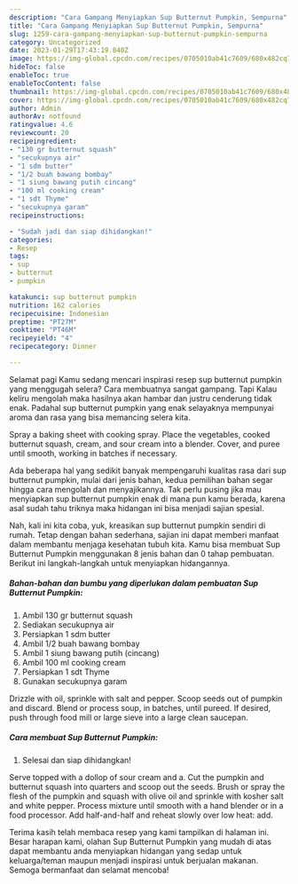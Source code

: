 ```yaml
---
description: "Cara Gampang Menyiapkan Sup Butternut Pumpkin, Sempurna"
title: "Cara Gampang Menyiapkan Sup Butternut Pumpkin, Sempurna"
slug: 1259-cara-gampang-menyiapkan-sup-butternut-pumpkin-sempurna
category: Uncategorized
date: 2023-01-29T17:43:19.840Z
image: https://img-global.cpcdn.com/recipes/0705010ab41c7609/680x482cq70/sup-butternut-pumpkin-foto-resep-utama.jpg
hideToc: false
enableToc: true
enableTocContent: false
thumbnail: https://img-global.cpcdn.com/recipes/0705010ab41c7609/680x482cq70/sup-butternut-pumpkin-foto-resep-utama.jpg
cover: https://img-global.cpcdn.com/recipes/0705010ab41c7609/680x482cq70/sup-butternut-pumpkin-foto-resep-utama.jpg
author: Admin
authorAv: notfound
ratingvalue: 4.6
reviewcount: 20
recipeingredient:
- "130 gr butternut squash"
- "secukupnya air"
- "1 sdm butter"
- "1/2 buah bawang bombay"
- "1 siung bawang putih cincang"
- "100 ml cooking cream"
- "1 sdt Thyme"
- "secukupnya garam"
recipeinstructions:

- "Sudah jadi dan siap dihidangkan!"
categories:
- Resep
tags:
- sup
- butternut
- pumpkin

katakunci: sup butternut pumpkin 
nutrition: 162 calories
recipecuisine: Indonesian
preptime: "PT27M"
cooktime: "PT46M"
recipeyield: "4"
recipecategory: Dinner

---
```



Selamat pagi Kamu sedang mencari inspirasi resep sup butternut pumpkin yang menggugah selera? Cara membuatnya sangat gampang. Tapi Kalau keliru mengolah maka hasilnya akan hambar dan justru cenderung tidak enak. Padahal sup butternut pumpkin yang enak selayaknya mempunyai aroma dan rasa yang bisa memancing selera kita.


Spray a baking sheet with cooking spray. Place the vegetables, cooked butternut squash, cream, and sour cream into a blender. Cover, and puree until smooth, working in batches if necessary.

Ada beberapa hal yang sedikit banyak mempengaruhi kualitas rasa dari sup butternut pumpkin, mulai dari jenis bahan, kedua pemilihan bahan segar hingga cara mengolah dan menyajikannya. Tak perlu pusing jika mau menyiapkan sup butternut pumpkin enak di mana pun kamu berada, karena asal sudah tahu triknya maka hidangan ini bisa menjadi sajian spesial.


Nah, kali ini kita coba, yuk, kreasikan sup butternut pumpkin sendiri di rumah. Tetap dengan bahan sederhana, sajian ini dapat memberi manfaat dalam membantu menjaga kesehatan tubuh kita. Kamu bisa membuat Sup Butternut Pumpkin menggunakan 8 jenis bahan dan 0 tahap pembuatan. Berikut ini langkah-langkah untuk menyiapkan hidangannya.

<!--inarticleads1-->

##### Bahan-bahan dan bumbu yang diperlukan dalam pembuatan Sup Butternut Pumpkin:

1. Ambil 130 gr butternut squash
1. Sediakan secukupnya air
1. Persiapkan 1 sdm butter
1. Ambil 1/2 buah bawang bombay
1. Ambil 1 siung bawang putih (cincang)
1. Ambil 100 ml cooking cream
1. Persiapkan 1 sdt Thyme
1. Gunakan secukupnya garam


Drizzle with oil, sprinkle with salt and pepper. Scoop seeds out of pumpkin and discard. Blend or process soup, in batches, until pureed. If desired, push through food mill or large sieve into a large clean saucepan. 

<!--inarticleads2-->

##### Cara membuat Sup Butternut Pumpkin:


1. Selesai dan siap dihidangkan!

Serve topped with a dollop of sour cream and a. Cut the pumpkin and butternut squash into quarters and scoop out the seeds. Brush or spray the flesh of the pumpkin and squash with olive oil and sprinkle with kosher salt and white pepper. Process mixture until smooth with a hand blender or in a food processor. Add half-and-half and reheat slowly over low heat: add. 

Terima kasih telah membaca resep yang kami tampilkan di halaman ini. Besar harapan kami, olahan Sup Butternut Pumpkin yang mudah di atas dapat membantu anda menyiapkan hidangan yang sedap untuk keluarga/teman maupun menjadi inspirasi untuk berjualan makanan. Semoga bermanfaat dan selamat mencoba!
